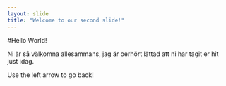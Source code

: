 ```yaml
---
layout: slide
title: "Welcome to our second slide!"
---
```

#Hello World!

Ni är så välkomna allesammans, jag är oerhört lättad att ni har tagit er hit just idag.

Use the left arrow to go back!
